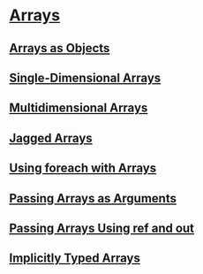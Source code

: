 # [Arrays](index.md)
## [Arrays as Objects](arrays-as-objects.md)
## [Single-Dimensional Arrays](single-dimensional-arrays.md)
## [Multidimensional Arrays](multidimensional-arrays.md)
## [Jagged Arrays](jagged-arrays.md)
## [Using foreach with Arrays](using-foreach-with-arrays.md)
## [Passing Arrays as Arguments](passing-arrays-as-arguments.md)
## [Passing Arrays Using ref and out](passing-arrays-using-ref-and-out.md)
## [Implicitly Typed Arrays](implicitly-typed-arrays.md)

